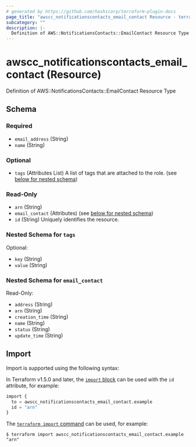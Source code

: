 ```yaml
---
# generated by https://github.com/hashicorp/terraform-plugin-docs
page_title: "awscc_notificationscontacts_email_contact Resource - terraform-provider-awscc"
subcategory: ""
description: |-
  Definition of AWS::NotificationsContacts::EmailContact Resource Type
---
```


# awscc_notificationscontacts_email_contact (Resource)

Definition of AWS::NotificationsContacts::EmailContact Resource Type



<!-- schema generated by tfplugindocs -->
## Schema

### Required

- `email_address` (String)
- `name` (String)

### Optional

- `tags` (Attributes List) A list of tags that are attached to the role. (see [below for nested schema](#nestedatt--tags))

### Read-Only

- `arn` (String)
- `email_contact` (Attributes) (see [below for nested schema](#nestedatt--email_contact))
- `id` (String) Uniquely identifies the resource.

<a id="nestedatt--tags"></a>
### Nested Schema for `tags`

Optional:

- `key` (String)
- `value` (String)


<a id="nestedatt--email_contact"></a>
### Nested Schema for `email_contact`

Read-Only:

- `address` (String)
- `arn` (String)
- `creation_time` (String)
- `name` (String)
- `status` (String)
- `update_time` (String)

## Import

Import is supported using the following syntax:

In Terraform v1.5.0 and later, the [`import` block](https://developer.hashicorp.com/terraform/language/import) can be used with the `id` attribute, for example:

```terraform
import {
  to = awscc_notificationscontacts_email_contact.example
  id = "arn"
}
```

The [`terraform import` command](https://developer.hashicorp.com/terraform/cli/commands/import) can be used, for example:

```shell
$ terraform import awscc_notificationscontacts_email_contact.example "arn"
```
